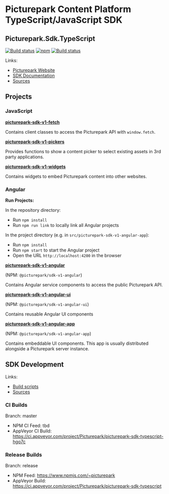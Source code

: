 # Picturepark Content Platform TypeScript/JavaScript SDK
## Picturepark.Sdk.TypeScript

[![Build status](https://img.shields.io/appveyor/ci/Picturepark/picturepark-sdk-typescript.svg?label=build)](https://ci.appveyor.com/project/Picturepark/picturepark-sdk-typescript)
[![npm](https://img.shields.io/npm/v/@picturepark/sdk-v1-angular.svg)](https://www.npmjs.com/~picturepark)
[![Build status](https://img.shields.io/appveyor/ci/Picturepark/picturepark-sdk-typescript-hgo7c.svg?label=CI+build)](https://ci.appveyor.com/project/Picturepark/picturepark-sdk-typescript-hgo7c)

Links:

- [Picturepark Website](https://picturepark.com/)
- [SDK Documentation](docs/README.md)
- [Sources](src/)

## Projects

### JavaScript

**[picturepark-sdk-v1-fetch](docs/picturepark-sdk-v1-fetch/README.md)**

Contains client classes to access the Picturepark API with `window.fetch`. 

**[picturepark-sdk-v1-pickers](docs/picturepark-sdk-v1-pickers/README.md)**

Provides functions to show a content picker to select existing assets in 3rd party applications.

**[picturepark-sdk-v1-widgets](docs/picturepark-sdk-v1-widgets/README.md)**

Contains widgets to embed Picturepark content into other websites.

### Angular

**Run Projects:**

In the repository directory:

- Run `npm install`
- Run `npm run link` to locally link all Angular projects

In the project directory (e.g. in `src/picturepark-sdk-v1-angular-app`):

- Run `npm install`
- Run `npm start` to start the Angular project
- Open the URL `http://localhost:4200` in the browser

**[picturepark-sdk-v1-angular](docs/picturepark-sdk-v1-angular/README.md)** 

(NPM: `@picturepark/sdk-v1-angular`)

Contains Angular service components to access the public Picturepark API.

**[picturepark-sdk-v1-angular-ui](docs/picturepark-sdk-v1-angular-ui/README.md)** 

(NPM: `@picturepark/sdk-v1-angular-ui`)

Contains reusable Angular UI components

**[picturepark-sdk-v1-angular-app](docs/picturepark-sdk-v1-angular-app/README.md)** 

(NPM: `@picturepark/sdk-v1-angular-app`)

Contains embeddable UI components. This app is usually distributed alongside a Picturepark server instance.

## SDK Development

Links: 

- [Build scripts](SCRIPTS.md)
- [Sources](src/)

### CI Builds

Branch: master

- NPM CI Feed: tbd
- AppVeyor CI Build: https://ci.appveyor.com/project/Picturepark/picturepark-sdk-typescript-hgo7c

### Release Builds

Branch: release

- NPM Feed: https://www.npmjs.com/~picturepark
- AppVeyor Build: https://ci.appveyor.com/project/Picturepark/picturepark-sdk-typescript
